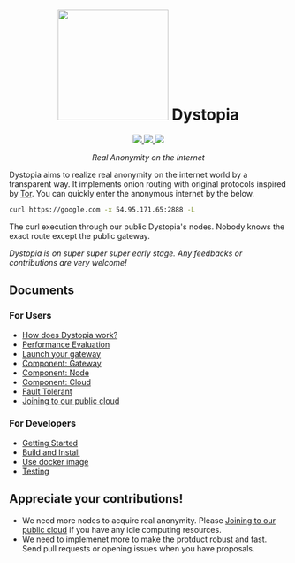 <h1 align="center">
  <img src="https://user-images.githubusercontent.com/3483230/56796643-f002da00-684d-11e9-824f-41d0420c8d49.png" width="200px"/> Dystopia
</h1>

<p align="center">
  <a href="https://circleci.com/gh/tbrand/dystopia/tree/master" target="_blank">
    <img src="https://circleci.com/gh/tbrand/dystopia/tree/master.svg?style=svg" />
  </a>

  <a href="https://hub.docker.com/r/tbrand/dystopia" target="_blank">
    <img src="https://img.shields.io/docker/cloud/build/tbrand/dystopia.svg"/>
  </a>

  <a href="https://github.com/tbrand/dystopia/blob/master/LICENSE" target="_blank">
    <img src="https://img.shields.io/github/license/tbrand/dystopia.svg"/>
  </a>
</p>

<p align="center">
  <i>Real Anonymity on the Internet</i>
</p>

Dystopia aims to realize real anonymity on the internet world by a transparent way.
It implements onion routing with original protocols inspired by [Tor](https://www.torproject.org/).
You can quickly enter the anonymous internet by the below.

```bash
curl https://google.com -x 54.95.171.65:2888 -L
```

The curl execution through our public Dystopia's nodes. Nobody knows the exact route except the public gateway.

<i>Dystopia is on super super super early stage. Any feedbacks or contributions are very welcome!</i>

## Documents

### For Users
- [How does Dystopia work?](https://github.com/tbrand/dystopia/wiki/How-does-Dystopia-work%3F)
- [Performance Evaluation](https://github.com/tbrand/dystopia/wiki/Performance-Evaluation)
- [Launch your gateway](https://github.com/tbrand/dystopia/wiki/Launch-your-gateway)
- [Component: Gateway](https://github.com/tbrand/dystopia/wiki/Component:-Gateway)
- [Component: Node](https://github.com/tbrand/dystopia/wiki/Component:-Node)
- [Component: Cloud](https://github.com/tbrand/dystopia/wiki/Component:-Cloud)
- [Fault Tolerant](https://github.com/tbrand/dystopia/wiki/Fault-Tolerant)
- [Joining to our public cloud](https://github.com/tbrand/dystopia/wiki/Joining-to-our-public-cloud)

### For Developers
- [Getting Started](https://github.com/tbrand/dystopia/wiki/Getting-Started)
- [Build and Install](https://github.com/tbrand/dystopia/wiki/Build-and-Install)
- [Use docker image](https://github.com/tbrand/dystopia/wiki/Use-docker-image)
- [Testing](https://github.com/tbrand/dystopia/wiki/Testing)

## Appreciate your contributions!
- We need more nodes to acquire real anonymity. Please [Joining to our public cloud](https://github.com/tbrand/dystopia/wiki/Joining-to-our-public-cloud) if you have any idle computing resources.
- We need to implemenet more to make the protduct robust and fast. Send pull requests or opening issues when you have proposals.
